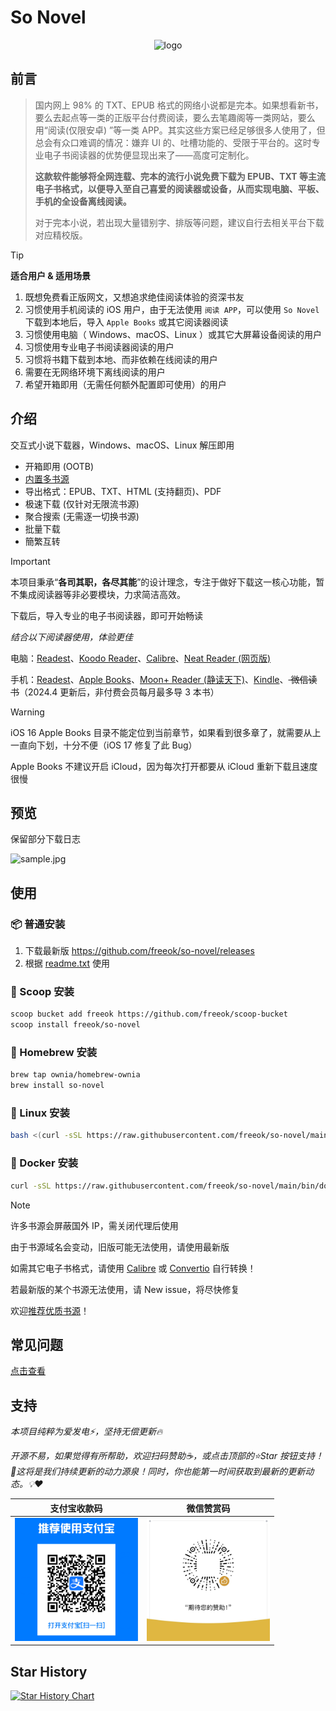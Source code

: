 # So Novel

<div align="center">
  <img src="assets/logo.png" alt="logo" style="width: 128px;">
</div>

## 前言

> 国内网上 98% 的 TXT、EPUB
> 格式的网络小说都是完本。如果想看新书，要么去起点等一类的正版平台付费阅读，要么去笔趣阁等一类网站，要么用“阅读(仅限安卓)
> ”等一类
> APP。其实这些方案已经足够很多人使用了，但总会有众口难调的情况：嫌弃 UI
> 的、吐槽功能的、受限于平台的。这时专业电子书阅读器的优势便显现出来了——高度可定制化。
>
> **这款软件能够将全网连载、完本的流行小说免费下载为
> EPUB、TXT
> 等主流电子书格式，以便导入至自己喜爱的阅读器或设备，从而实现电脑、平板、手机的全设备离线阅读。**
>
> 对于完本小说，若出现大量错别字、排版等问题，建议自行去相关平台下载对应精校版。

> [!TIP]
>
> **适合用户 & 适用场景**
>
> 1. 既想免费看正版网文，又想追求绝佳阅读体验的资深书友
> 2. 习惯使用手机阅读的 iOS 用户，由于无法使用 `阅读 APP`，可以使用 `So Novel` 下载到本地后，导入 `Apple Books` 或其它阅读器阅读
> 3. 习惯使用电脑（ Windows、macOS、Linux ）或其它大屏幕设备阅读的用户
> 4. 习惯使用专业电子书阅读器阅读的用户
> 5. 习惯将书籍下载到本地、而非依赖在线阅读的用户
> 6. 需要在无网络环境下离线阅读的用户
> 7. 希望开箱即用（无需任何额外配置即可使用）的用户

## 介绍

交互式小说下载器，Windows、macOS、Linux 解压即用

- 开箱即用 (OOTB)
- [内置多书源](https://github.com/freeok/so-novel/blob/main/BOOK_SOURCES.md)
- 导出格式：EPUB、TXT、HTML (支持翻页)、PDF
- 极速下载 (仅针对无限流书源)
- 聚合搜索 (无需逐一切换书源)
- 批量下载
- 簡繁互转

> [!IMPORTANT]
>
> 本项目秉承“**各司其职，各尽其能**”的设计理念，专注于做好下载这一核心功能，暂不集成阅读器等非必要模块，力求简洁高效。
>
> 下载后，导入专业的电子书阅读器，即可开始畅读

*结合以下阅读器使用，体验更佳*

电脑：[Readest](https://readest.com/)、[Koodo Reader](https://www.koodoreader.com/zh)、[Calibre](https://calibre-ebook.com/)、[Neat Reader (网页版)](https://www.neat-reader.cn/webapp)

手机：[Readest](https://readest.com/)、[Apple Books](https://www.apple.com/apple-books/)、[Moon+ Reader (静读天下)](https://moondownload.com/chinese.html)、[Kindle](https://apps.apple.com/us/app/amazon-kindle/id302584613)、<del>
微信读书</del>（2024.4 更新后，非付费会员每月最多导 3 本书）

> [!WARNING]
>
> iOS 16 Apple Books 目录不能定位到当前章节，如果看到很多章了，就需要从上一直向下划，十分不便（iOS 17 修复了此 Bug）
>
> Apple Books 不建议开启 iCloud，因为每次打开都要从 iCloud 重新下载且速度很慢

## 预览

保留部分下载日志

![sample.jpg](assets/preview.png)

## 使用

### 📦 普通安装

1. 下载最新版 https://github.com/freeok/so-novel/releases
2. 根据 [readme.txt](bundle%2Freadme.txt) 使用

### 🍨 Scoop 安装

```bash
scoop bucket add freeok https://github.com/freeok/scoop-bucket
scoop install freeok/so-novel
```

### 🍺 Homebrew 安装

```bash
brew tap ownia/homebrew-ownia
brew install so-novel
```

### 🐧 Linux 安装

```bash
bash <(curl -sSL https://raw.githubusercontent.com/freeok/so-novel/main/bin/linux-install.sh)
```

### 🐳 Docker 安装

```bash
curl -sSL https://raw.githubusercontent.com/freeok/so-novel/main/bin/docker-install.sh | bash
```

> [!NOTE]
>
> 许多书源会屏蔽国外 IP，需关闭代理后使用
>
> 由于书源域名会变动，旧版可能无法使用，请使用最新版
>
> 如需其它电子书格式，请使用 [Calibre](https://calibre-ebook.com/zh_CN) 或 [Convertio](https://convertio.co/zh/) 自行转换！
>
> 若最新版的某个书源无法使用，请 New issue，将尽快修复
>
> 欢迎[推荐优质书源](https://github.com/freeok/so-novel/issues/new?template=recommend-source.yml)！

## 常见问题

[点击查看](https://github.com/freeok/so-novel/issues?q=label%3A%22usage%20question%22)

## 支持

*本项目纯粹为爱发电⚡，坚持无偿更新🔥*

*开源不易，如果觉得有所帮助，欢迎扫码赞助☕，或点击顶部的⭐Star
按钮支持！🚀这将是我们持续更新的动力源泉！同时，你也能第一时间获取到最新的更新动态。💡❤️*

| 支付宝收款码                                                          | 微信赞赏码                                                          |
|-----------------------------------------------------------------|----------------------------------------------------------------|
| <img src="assets/donation-alipay.png" alt="支付宝收款码" width="197"> | <img src="assets/donation-wechat.jpg" alt="微信赞赏码" width="197"> |

## Star History

[![Star History Chart](https://api.star-history.com/svg?repos=freeok/so-novel&type=Date)](https://star-history.com/#freeok/so-novel&Date)